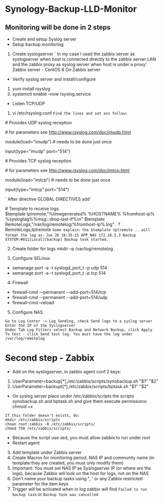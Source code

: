 # Synology-Backup-LLD-Monitor
## Monitoring will be done in 2 steps
- Create and setup Syslog server
- Setup backup monitoring

1. Create syslogserver
` In my case I used the zabbix server as syslogserver when host is connected directly to the zabbix server LAN and the zabbix proxy  as syslog server when host is under a proxy'
Zabbix server - CentOS 8
On Zabbix server
 - Verify syslog server and install/configure
1. yum  install rsyslog
2. systemctl enable –now rsyslog.service
 
 - Listen TCP/UDP 
 1. vi /etc/rsyslog.conf
 `Find the lines and set ass follow:`
 
\# Provides UDP syslog reception

\# for parameters see http://www.rsyslog.com/doc/imudp.html

module(load="imudp") # needs to be done just once

input(type="imudp" port="514")


\# Provides TCP syslog reception

\# for parameters see http://www.rsyslog.com/doc/imtcp.html

module(load="imtcp") # needs to be done just once

input(type="imtcp" port="514")

` After directive GLOBAL DIRECTIVES add'

\# Template to receive logs\
$template tplremote,"%timegenerated% %HOSTNAME% %fromhost-ip% %syslogtag%%msg:::drop-last-lf%\n"
$template RemoteLogs,"/var/log/remotelog/%fromhost-ip%.log"
*.* ?RemoteLogs;tplremote
` Some explain: `
`the $template tplremote .. will format the log as:`
`Jun 26 16:35:15 APP_NAS 172.16.5.3 Backup SYSTEM:#011[Local][backup] Backup task started.`

2. Create folder for logs
mkdir –p /var/log/remotelog

3. Configure SELinux
 - semanage port -a -t syslogd_port_t -p udp 514
 - semanage port -a -t syslogd_port_t -p tcp 514
 
4. Firewall
 - firewall-cmd --permanent --add-port=514/tcp
 - firewall-cmd --permanent --add-port=514/udp
 - firewall-cmd –reload

5. Configure NAS
``` Log on web interface
Go to Log Center -> Log Sending, check Send logs to a syslog server
Enter the IP of the Syslogserver
Under Tab Log Filters select Backup and Network Backup, click Apply
To test - click Send test log. You must have the log under /var/log/remotelog
```
# Second step - Zabbix
 - Add on the syslogserver, in zabbix agent conf 2 keys:
1. UserParameter=backup[*],/etc/zabbix/scripts/synobackup.sh "$1" "$2"
2. UserParameter=backupt[*],/etc/zabbix/scripts/bptask.sh "$1" "$2"

 - On syslog server place under /etc/zabbix/scripts the scripts synobackup.sh and bptask.sh and give them execute permissions: chmod +x 
```
If this folder doesn't exists, do:
mkdir /etc/zabbix/scripts
chown root:zabbix -R /etc/zabbix/scripts/
chmod 750 /etc/zabbix/scripts/ 
``` 
 - Because the script use sed, you must allow zabbix to run under root
 - Restart agent 

3. Add template under Zabbix server
4. Create Macros for monitoring period, NAS IP and community name (in template they are created, you must only modify them)
5. Important: You must set NAS IP as Syslogserver IP (or where are the logs), because Zabbix will look on the host for logs, not on the NAS
6. Don't name your backup tasks using ", ' or any Zabbix restricted parameter for the item keys
7. Trigger will be activated when in log zabbix will find `Failed to run backup task` or `Backup task was cancelled`






